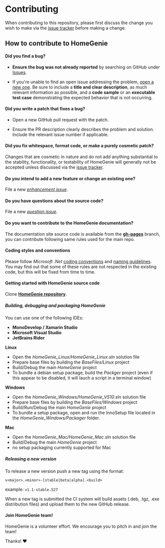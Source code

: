 # Contributing

When contributing to this repository, please first discuss the change you wish to make via the
[issue tracker](https://github.com/genielabs/HomeGenie/issues) before making a change.

## How to contribute to HomeGenie

#### **Did you find a bug?**

* **Ensure the bug was not already reported** by searching on GitHub under [Issues](https://github.com/genielabs/HomeGenie/issues).

* If you're unable to find an open issue addressing the problem, [open a new one](https://github.com/genielabs/HomeGenie/issues/new).
Be sure to include a **title and clear description**, as much relevant information as possible, and a **code sample**
or an **executable test case** demonstrating the expected behavior that is not occurring.

#### **Did you write a patch that fixes a bug?**

* Open a new GitHub pull request with the patch.

* Ensure the PR description clearly describes the problem and solution.
Include the relevant issue number if applicable.

#### **Did you fix whitespace, format code, or make a purely cosmetic patch?**

Changes that are cosmetic in nature and do not add anything substantial to the stability, functionality,
or testability of HomeGenie will generally not be accepted unless discussed via the [issue tracker](https://github.com/genielabs/HomeGenie/issues).

#### **Do you intend to add a new feature or change an existing one?**

File a new *[enhancement issue](https://github.com/genielabs/HomeGenie/issues/new?labels=enhancement)*.

#### **Do you have questions about the source code?**

File a new *[question issue](https://github.com/genielabs/HomeGenie/issues/new?labels=question)*.

#### **Do you want to contribute to the HomeGenie documentation?**

The documentation site source code is available from the **[gh-pages](https://github.com/genielabs/HomeGenie/tree/gh-pages)** branch, you can
contribute following same rules used for the main repo.

#### **Coding styles and conventions**

Please follow *Microsoft .Net* [coding conventions](https://docs.microsoft.com/dotnet/csharp/programming-guide/inside-a-program/coding-conventions) and [naming guidelines](https://docs.microsoft.com/en-us/dotnet/standard/design-guidelines/capitalization-conventions).
You may find out that some of these rules are not respected in the existing code,
but this will be fixed from time to time.

#### **Getting started with HomeGenie source code**

Clone [**HomeGenie repository**](https://github.com/genielabs/HomeGenie).

##### Building, debugging and packaging HomeGenie

You can use one of the following IDEs:

- **MonoDevelop / Xamarin Studio**
- **Microsoft Visual Studio**
- **JetBrains Rider**

**Linux**
- Open the *HomeGenie_Linux/HomeGenie_Linux.sln* solution file
- Prepare base files by building the *BaseFiles/Linux* project
- Build/Debug the main *HomeGenie* project
- To bundle a debian setup package, build the *Packger* project (even if this appear to be disabled, it will lauch a script in a terminal window)

**Windows**
- Open the *HomeGenie_Windows/HomeGenie_VS10.sln* solution file
- Prepare base files by building the *BaseFiles/Windows* project
- Build/Run/Debug the main *HomeGenie* project
- To bundle a setup package, open and run the InnoSetup file located in the *HomeGenie_Windows/Packager* folder.

**Mac**
- Open the *HomeGenie_Mac/HomeGenie_Mac.sln* solution file
- Build/Debug the main *HomeGenie* project
- no setup packaging currently supported for Mac

##### Releasing a new version

To release a new version push a new tag using the format:

`v<major>.<minor>-[stable|beta|alpha].<build>`

example: `v1.1-stable.527`

When a new tag is submitted the CI system will build assets (.deb, .tgz, .exe distribution files) and upload them to the new GitHub release.


#### Join HomeGenie team!

HomeGenie is a volunteer effort. We encourage you to pitch in and join the team!

Thanks! :heart:

